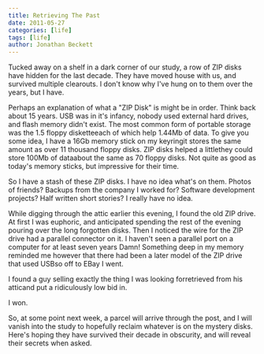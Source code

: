 ```yaml
---
title: Retrieving The Past
date: 2011-05-27
categories: [life]
tags: [life]
author: Jonathan Beckett
---
```


Tucked away on a shelf in a dark corner of our study, a row of ZIP disks have hidden for the last decade. They have moved house with us, and survived multiple clearouts. I don't know why I've hung on to them over the years, but I have.

Perhaps an explanation of what a "ZIP Disk" is might be in order. Think back about 15 years. USB was in it's infancy, nobody used external hard drives, and flash memory didn't exist. The most common form of portable storage was the 1.5 floppy disketteeach of which help 1.44Mb of data. To give you some idea, I have a 16Gb memory stick on my keyringit stores the same amount as over 11 thousand floppy disks. ZIP disks helped a littlethey could store 100Mb of dataabout the same as 70 floppy disks. Not quite as good as today's memory sticks, but impressive for their time.

So I have a stash of these ZIP disks. I have no idea what's on them. Photos of friends? Backups from the company I worked for? Software development projects? Half written short stories? I really have no idea.

While digging through the attic earlier this evening, I found the old ZIP drive. At first I was euphoric, and anticipated spending the rest of the evening pouring over the long forgotten disks. Then I noticed the wire for the ZIP drive had a parallel connector on it. I haven't seen a parallel port on a computer for at least seven years Damn! Something deep in my memory reminded me however that there had been a later model of the ZIP drive that used USBso off to EBay I went.

I found a guy selling exactly the thing I was looking forretrieved from his atticand put a ridiculously low bid in.

I won.

So, at some point next week, a parcel will arrive through the post, and I will vanish into the study to hopefully reclaim whatever is on the mystery disks. Here's hoping they have survived their decade in obscurity, and will reveal their secrets when asked.